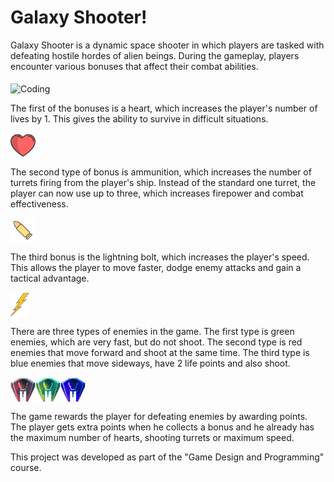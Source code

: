 
# Galaxy Shooter!

Galaxy Shooter is a dynamic space shooter in which players are tasked with defeating hostile hordes of alien beings. During the gameplay, players encounter various bonuses that affect their combat abilities.

<img align="middle" alt="Coding" width="400" src="https://github.com/dbarans/Galaxy-Shooter/blob/master/game.gif">

<p>The first of the bonuses is a heart, which increases the player's number of lives by 1. This gives the ability to survive in difficult situations.</p><img align="middle" alt="Coding" width="40" src="https://github.com/dbarans/Galaxy-Shooter/blob/master/Assets/Sprites/heart.png">

The second type of bonus is ammunition, which increases the number of turrets firing from the player's ship. Instead of the standard one turret, the player can now use up to three, which increases firepower and combat effectiveness. 

<img align="middle" alt="Coding" width="40" src="https://github.com/dbarans/Galaxy-Shooter/blob/master/Assets/Sprites/ammo.png">

The third bonus is the lightning bolt, which increases the player's speed. This allows the player to move faster, dodge enemy attacks and gain a tactical advantage.

<img align="middle" alt="Coding" width="30" src="https://github.com/dbarans/Galaxy-Shooter/blob/master/Assets/Sprites/lightning.png">

There are three types of enemies in the game. The first type is green enemies, which are very fast, but do not shoot. The second type is red enemies that move forward and shoot at the same time. The third type is blue enemies that move sideways, have 2 life points and also shoot. 

<img align="middle" alt="Coding" width="40" src="https://github.com/dbarans/Galaxy-Shooter/blob/master/Assets/Sprites/Enemy_01.png"><img align="middle" alt="Coding" width="40" src="https://github.com/dbarans/Galaxy-Shooter/blob/master/Assets/Sprites/Enemy_02.png"><img align="middle" alt="Coding" width="40" src="https://github.com/dbarans/Galaxy-Shooter/blob/master/Assets/Sprites/Enemy_03.png">

The game rewards the player for defeating enemies by awarding points. The player gets extra points when he collects a bonus and he already has the maximum number of hearts, shooting turrets or maximum speed. 


This project was developed as part of the "Game Design and Programming" course.


